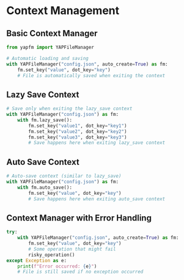 # Context Management

## Basic Context Manager

```python
from yapfm import YAPFileManager

# Automatic loading and saving
with YAPFileManager("config.json", auto_create=True) as fm:
    fm.set_key("value", dot_key="key")
    # File is automatically saved when exiting the context
```

## Lazy Save Context

```python
# Save only when exiting the lazy_save context
with YAPFileManager("config.json") as fm:
    with fm.lazy_save():
        fm.set_key("value1", dot_key="key1")
        fm.set_key("value2", dot_key="key2")
        fm.set_key("value3", dot_key="key3")
        # Save happens here when exiting lazy_save context
```

## Auto Save Context

```python
# Auto-save context (similar to lazy_save)
with YAPFileManager("config.json") as fm:
    with fm.auto_save():
        fm.set_key("value", dot_key="key")
        # Save happens here when exiting auto_save context
```

## Context Manager with Error Handling

```python
try:
    with YAPFileManager("config.json", auto_create=True) as fm:
        fm.set_key("value", dot_key="key")
        # Some operation that might fail
        risky_operation()
except Exception as e:
    print(f"Error occurred: {e}")
    # File is still saved if no exception occurred
```
